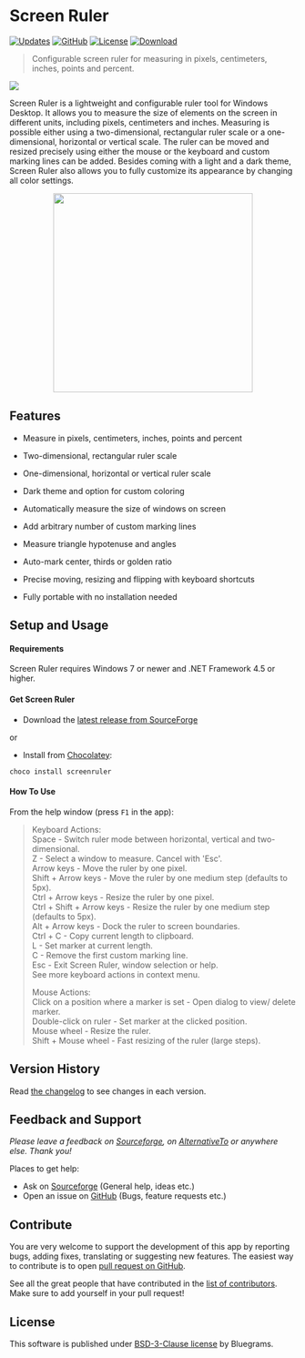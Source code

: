 # Screen Ruler

[![Updates](https://img.shields.io/badge/updates-RSS-ffa500?logo=rss)](https://sourceforge.net/p/screenruler/news/feed.rss)
[![GitHub](https://img.shields.io/github/tag/bluegrams/screenruler.svg)](https://github.com/bluegrams/screenruler)
[![License](https://img.shields.io/github/license/bluegrams/screenruler.svg)](https://github.com/bluegrams/screenruler/blob/master/LICENSE.txt)
[![Download](https://img.shields.io/sourceforge/dm/screenruler.svg)](https://sourceforge.net/projects/screenruler/files/)

> Configurable screen ruler for measuring in pixels, centimeters, inches, points and percent.

[![](https://a.fsdn.com/con/app/sf-download-button)](https://sourceforge.net/projects/screenruler/files/)

Screen Ruler is a lightweight and configurable ruler tool for Windows Desktop.
It allows you to measure the size of elements on the screen in different units, including pixels, centimeters and inches.
Measuring is possible either using a two-dimensional, rectangular ruler scale or a one-dimensional, horizontal or vertical scale.
The ruler can be moved and resized precisely using either the mouse or the keyboard and custom marking lines can be added.
Besides coming with a light and a dark theme, Screen Ruler also allows you to fully customize its appearance by changing all color settings.

<p align="center">
<img src="img/screenruler_2d.png" height="350px">
</p>

## Features

- Measure in pixels, centimeters, inches, points and percent

- Two-dimensional, rectangular ruler scale

- One-dimensional, horizontal or vertical ruler scale

- Dark theme and option for custom coloring

- Automatically measure the size of windows on screen

- Add arbitrary number of custom marking lines

- Measure triangle hypotenuse and angles

- Auto-mark center, thirds or golden ratio

- Precise moving, resizing and flipping with keyboard shortcuts

- Fully portable with no installation needed

## Setup and Usage

#### Requirements

Screen Ruler requires Windows 7 or newer and .NET Framework 4.5 or higher.

#### Get Screen Ruler

- Download the [latest release from SourceForge](https://sourceforge.net/projects/screenruler/files/)

or

- Install from [Chocolatey](https://chocolatey.org):
```
choco install screenruler
```

#### How To Use

From the help window (press `F1` in the app):

> Keyboard Actions:  
Space - Switch ruler mode between horizontal, vertical and two-dimensional.  
Z -  Select a window to measure. Cancel with 'Esc'.  
Arrow keys -  Move the ruler by one pixel.  
Shift + Arrow keys -  Move the ruler by one medium step (defaults to 5px).  
Ctrl + Arrow keys -  Resize the ruler by one pixel.  
Ctrl + Shift + Arrow keys -  Resize the ruler by one medium step (defaults to 5px).  
Alt + Arrow keys -  Dock the ruler to screen boundaries.  
Ctrl + C -  Copy current length to clipboard.  
L -  Set marker at current length.  
C -  Remove the first custom marking line.  
Esc -  Exit Screen Ruler, window selection or help.  
See more keyboard actions in context menu.  
>
> Mouse Actions:  
Click on a position where a marker is set -  Open dialog to view/ delete marker.  
Double-click on ruler -  Set marker at the clicked position.  
Mouse wheel -  Resize the ruler.  
Shift + Mouse wheel -  Fast resizing of the ruler (large steps).  


## Version History

Read [the changelog](https://github.com/bluegrams/screenruler/blob/master/Changelog.md) to see changes in each version.

## Feedback and Support

_Please leave a feedback on [Sourceforge](https://sourceforge.net/p/screenruler/reviews), on [AlternativeTo](https://alternativeto.net/software/bluegrams-screen-ruler/) or anywhere else. Thank you!_

Places to get help:

* Ask on [Sourceforge](https://sourceforge.net/p/screenruler/discussion/) (General help, ideas etc.)
* Open an issue on [GitHub](https://github.com/bluegrams/screenruler/issues) (Bugs, feature requests etc.)

## Contribute

You are very welcome to support the development of this app by reporting bugs, adding fixes, translating or suggesting new features.
The easiest way to contribute is to open [pull request on GitHub](https://github.com/bluegrams/screenruler/pulls).

See all the great people that have contributed in the [list of contributors](https://github.com/bluegrams/screenruler/blob/master/CONTRIBUTORS.md).
Make sure to add yourself in your pull request!

## License

This software is published under [BSD-3-Clause license](https://github.com/Bluegrams/ScreenRuler/blob/master/LICENSE.txt) by Bluegrams.
